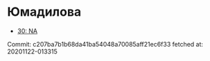 # Юмадилова
- [30: NA](30.md)

Commit: c207ba7b1b68da41ba54048a70085aff21ec6f33
 fetched at: 20201122-013315
